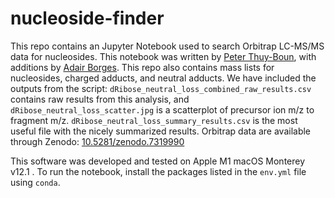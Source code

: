 # nucleoside-finder

This repo contains an Jupyter Notebook used to search Orbitrap LC-MS/MS data for nucleosides. This notebook was written by [Peter Thuy-Boun](https://github.com/petertb), with additions by [Adair Borges](https://github.com/borgesadair1). This repo also contains mass lists for nucleosides, charged adducts, and neutral adducts. We have included the outputs from the script: `dRibose_neutral_loss_combined_raw_results.csv` contains raw results from this analysis, and `dRibose_neutral_loss_scatter.jpg` is a scatterplot of precursor ion m/z to fragment m/z. `dRibose_neutral_loss_summary_results.csv` is the most useful file with the nicely summarized results. Orbitrap data are available through Zenodo: [10.5281/zenodo.7319990](https://zenodo.org/record/7319990#.Y4UDYuxuewk)

This software was developed and tested on Apple M1 macOS Monterey v12.1 . To run the notebook, install the packages listed in the `env.yml` file using `conda`. 

